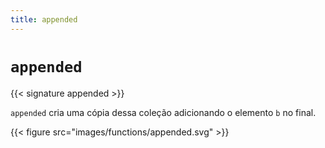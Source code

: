 ```yaml
---
title: appended
---
```


# `appended`

{{< signature appended >}}

`appended` cria uma cópia dessa coleção adicionando o elemento `b` no final.

{{< figure src="images/functions/appended.svg" >}}
